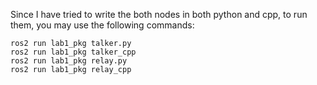 Since I have tried to write the both nodes in both python and cpp, to run them, you may use the following commands:
```
ros2 run lab1_pkg talker.py
ros2 run lab1_pkg talker_cpp 
ros2 run lab1_pkg relay.py 
ros2 run lab1_pkg relay_cpp 

```

